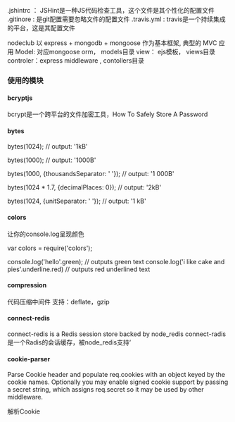 .jshintrc ： JSHint是一种JS代码检查工具，这个文件是其个性化的配置文件
.gitinore : 是git配置需要忽略文件的配置文件
.travis.yml : travis是一个持续集成的平台，这是其配置文件

nodeclub 以 express + mongodb + mongoose 作为基本框架, 典型的 MVC 应用
Model: 对应mongoose orm， models目录
view： ejs模板， views目录
controler：express middleware , contollers目录

### 使用的模块

#### bcryptjs

bcrypt是一个跨平台的文件加密工具，How To Safely Store A Password

#### bytes

bytes(1024);
// output: '1kB' 
 
bytes(1000);
// output: '1000B' 
 
bytes(1000, {thousandsSeparator: ' '});
// output: '1 000B' 
 
bytes(1024 * 1.7, {decimalPlaces: 0});
// output: '2kB' 
 
bytes(1024, {unitSeparator: ' '});
// output: '1 kB' 

#### colors

让你的console.log呈现颜色

var colors = require('colors');
 
console.log('hello'.green); // outputs green text 
console.log('i like cake and pies'.underline.red) // outputs red underlined text 

#### compression

代码压缩中间件
支持：deflate，gzip

#### connect-redis

connect-redis is a Redis session store backed by node_redis
connect-radis 是一个Radis的会话缓存，被node_redis支持‘

#### cookie-parser

Parse Cookie header and populate req.cookies with an object keyed by the cookie names.
Optionally you may enable signed cookie support by passing a secret string, 
which assigns req.secret so it may be used by other middleware.

解析Cookie

